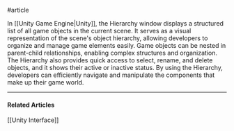 #article

In [[Unity Game Engine|Unity]], the Hierarchy window displays a structured list of all game objects in the current scene. It serves as a visual representation of the scene's object hierarchy, allowing developers to organize and manage game elements easily. Game objects can be nested in parent-child relationships, enabling complex structures and organization. The Hierarchy also provides quick access to select, rename, and delete objects, and it shows their active or inactive status. By using the Hierarchy, developers can efficiently navigate and manipulate the components that make up their game world.

---
#### Related Articles
[[Unity Interface]]